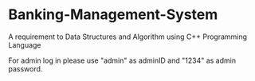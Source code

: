 # Banking-Management-System
A requirement to Data Structures and Algorithm using C++ Programming Language

For admin log in please use "admin" as adminID and "1234" as admin password.
